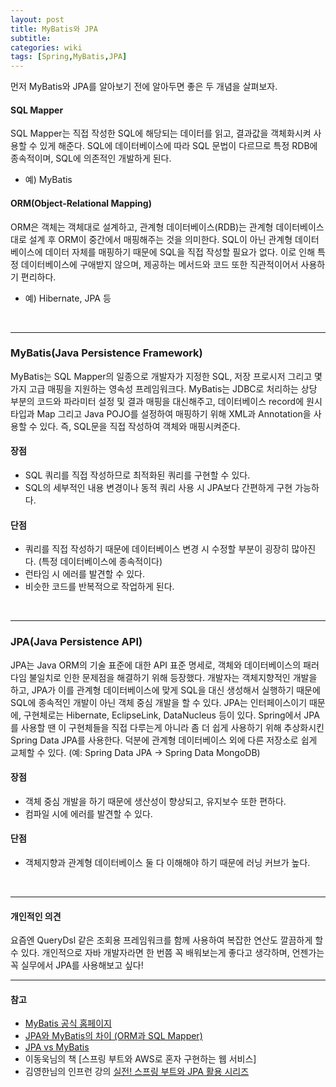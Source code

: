 ```yaml
---
layout: post
title: MyBatis와 JPA
subtitle: 
categories: wiki
tags: [Spring,MyBatis,JPA]
---
```

먼저 MyBatis와 JPA를 알아보기 전에 알아두면 좋은 두 개념을 살펴보자.
#### SQL Mapper
SQL Mapper는 직접 작성한 SQL에 해당되는 데이터를 읽고, 결과값을 객체화시켜 사용할 수 있게 해준다. SQL에 데이터베이스에 따라 SQL 문법이 다르므로 특정 RDB에 종속적이며, SQL에 의존적인 개발하게 된다.
- 예) MyBatis

#### ORM(Object-Relational Mapping)
ORM은 객체는 객체대로 설계하고, 관계형 데이터베이스(RDB)는 관계형 데이터베이스대로 설계 후 ORM이 중간에서 매핑해주는 것을 의미한다. SQL이 아닌 관계형 데이터베이스에 데이터 자체를 매핑하기 때문에 SQL을 직접 작성할 필요가 없다.
이로 인해 특정 데이터베이스에 구애받지 않으며, 제공하는 메서드와 코드 또한 직관적이어서 사용하기 편리하다.
- 예) Hibernate, JPA 등   
<br>

---
### MyBatis(Java Persistence Framework)
MyBatis는 SQL Mapper의 일종으로 개발자가 지정한 SQL, 저장 프로시저 그리고 몇 가지 고급 매핑을 지원하는 영속성 프레임워크다. MyBatis는 JDBC로 처리하는 상당 부분의 코드와 파라미터 설정 및 결과 매핑을 대신해주고, 데이터베이스 record에 원시 타입과 Map 그리고 Java POJO를 설정하여 매핑하기 위해 XML과 Annotation을 사용할 수 있다. 즉, SQL문을 직접 작성하여 객체와 매핑시켜준다.

#### 장점 
- SQL 쿼리를 직접 작성하므로 최적화된 쿼리를 구현할 수 있다.
- SQL의 세부적인 내용 변경이나 동적 쿼리 사용 시 JPA보다 간편하게 구현 가능하다.

#### 단점
- 쿼리를 직접 작성하기 때문에 데이터베이스 변경 시 수정할 부분이 굉장히 많아진다. (특정 데이터베이스에 종속적이다)
- 런타임 시 에러를 발견할 수 있다.
- 비슷한 코드를 반복적으로 작업하게 된다.

<br/>

---
### JPA(Java Persistence API)
JPA는 Java ORM의 기술 표준에 대한 API 표준 명세로, 객체와 데이터베이스의 패러다임 불일치로 인한 문제점을 해결하기 위해 등장했다. 개발자는 객체지향적인 개발을 하고, JPA가 이를 관계형 데이터베이스에 맞게 SQL을 대신 생성해서 실행하기 때문에 SQL에 종속적인 개발이 아닌 객체 중심 개발을 할 수 있다.
JPA는 인터페이스이기 때문에, 구현체로는 Hibernate, EclipseLink, DataNucleus 등이 있다. Spring에서 JPA를 사용할 땐 이 구현체들을 직접 다루는게 아니라 좀 더 쉽게 사용하기 위해 추상화시킨 Spring Data JPA를 사용한다. 덕분에 관계형 데이터베이스 외에 다른 저장소로 쉽게 교체할 수 있다. (예: Spring Data JPA -> Spring Data MongoDB)

#### 장점 
- 객체 중심 개발을 하기 때문에 생산성이 향상되고, 유지보수 또한 편하다.
- 컴파일 시에 에러를 발견할 수 있다.

#### 단점
- 객체지향과 관계형 데이터베이스 둘 다 이해해야 하기 때문에 러닝 커브가 높다.

<br/>

---
#### 개인적인 의견
요즘엔 QueryDsl 같은 조회용 프레임워크를 함께 사용하여 복잡한 연산도 깔끔하게 할 수 있다. 개인적으로 자바 개발자라면 한 번쯤 꼭 배워보는게 좋다고 생각하며, 언젠가는 꼭 실무에서 JPA를 사용해보고 싶다!

---
#### 참고
- [MyBatis 공식 홈페이지](https://mybatis.org/mybatis-3/ko/index.html)
- [JPA와 MyBatis의 차이 (ORM과 SQL Mapper)](https://dreaming-soohyun.tistory.com/entry/JPA%EC%99%80-MyBatis%EC%9D%98-%EC%B0%A8%EC%9D%B4-ORM%EA%B3%BC-SQL-Mapper)
- [JPA vs MyBatis](https://incheol-jung.gitbook.io/docs/q-and-a/spring/jpa-vs-mybatis)
- 이동욱님의 책 [스프링 부트와 AWS로 혼자 구현하는 웹 서비스]
- 김영한님의 인프런 강의 [실전! 스프링 부트와 JPA 활용 시리즈](https://www.inflearn.com/course/%EC%8A%A4%ED%94%84%EB%A7%81%EB%B6%80%ED%8A%B8-JPA-%ED%99%9C%EC%9A%A9-1)